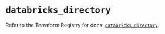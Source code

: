 # `databricks_directory`

Refer to the Terraform Registry for docs: [`databricks_directory`](https://registry.terraform.io/providers/databricks/databricks/1.56.0/docs/resources/directory).
